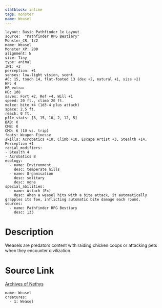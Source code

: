 ```yaml
---
statblock: inline
tags: monster
name: Weasel
---
```

```statblock
layout: Basic Pathfinder 1e Layout
source:  "Pathfinder RPG Bestiary"
Monster_CR: 1/2
name: Weasel
Monster_XP: 200
alignment: N
size: Tiny
type: animal
INI: +2
perception: +1
senses: low-light vision, scent
AC: 15, touch 14, flat-footed 13 (dex +2, natural +1, size +2)
HP: 4
HP_extra: 
HD: 1d8
saves: Fort +2, Ref +4, Will +1
speed: 20 ft., climb 20 ft.
melee: bite +4 (1d3-4 plus attach)
space: 2.5 ft.
reach: 0 ft.
pf1e_stats: [3, 15, 10, 2, 12, 5]
BAB: 0
CMB: 0
CMD: 6 (10 vs. trip)
feats: Weapon Finesse
skills: Acrobatics +10, Climb +10, Escape Artist +3, Stealth +14, Perception +1
racial_modifiers:
- Stealth 4
- Acrobatics 8
ecology:
  - name: Environment
    desc: temperate hills
  - name: Organisation
    desc: solitary
    desc: none
special_abilities:
  - name: Attach (Ex)
    desc: When a weasel hits with a bite attack, it automatically grapples its foe, inflicting automatic bite damage each round.
sources:
  - name: Pathfinder RPG Bestiary
    desc: 133
```
# Description
Weasels are predators content with raiding chicken coops or attacking pets when they encounter civilization.
# Source Link
[Archives of Nethys](https://aonprd.com/MonsterDisplay.aspx?ItemName=Weasel)
```encounter-table
name: Weasel
creatures:
  - 1: Weasel
```
